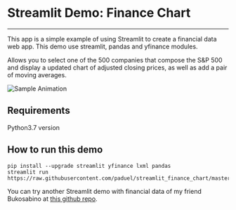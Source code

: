 # Streamlit Demo: Finance Chart
---
This app is a simple example of using Streamlit to create a financial data web app.
This demo use streamlit, pandas and yfinance modules.

Allows you to select one of the 500 companies that compose the S&P 500 and
display a updated chart of adjusted closing prices, as well as add a pair of
moving averages.

![Sample Animation](https://raw.githubusercontent.com/paduel/streamlit_finance_chart/master/sample.gif "Sample Animation")

## Requirements

Python3.7 version


## How to run this demo
```
pip install --upgrade streamlit yfinance lxml pandas
streamlit run https://raw.githubusercontent.com/paduel/streamlit_finance_chart/master/app.py
```

You can try another Streamlit demo with financial data of my friend
Bukosabino  at [this github repo](https://github.com/bukosabino/streamlit-demo-financial-eda).
